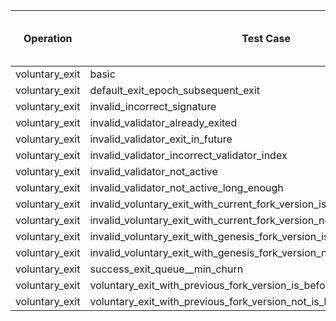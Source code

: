 | Operation | Test Case | Read Pre-State SSZ | Deserialize Pre-State SSZ | Read Operation Input | Process | Merkleize | Commit | Total Cycles | Execution Time |
|-----------|-----------|--------------------|---------------------------|----------------------|---------|-----------|--------|--------------|----------------|
voluntary_exit | basic | 264367 | 18696661 | 11328 | 2069183 | 902102373 | 1012 | 923149062 | 20.489605291s |
voluntary_exit | default_exit_epoch_subsequent_exit | 264367 | 18696661 | 11328 | 2069183 | 902102373 | 1012 | 923149062 | 20.147377417s |
voluntary_exit | invalid_incorrect_signature | 264367 | 18696661 | 11328 | 2069183 | 902102373 | 1012 | 923149062 | 20.077684792s |
voluntary_exit | invalid_validator_already_exited | 264367 | 18696661 | 11328 | 2069183 | 902102373 | 1012 | 923149062 | 19.917552917s |
voluntary_exit | invalid_validator_exit_in_future | 264367 | 18696661 | 11328 | 2069183 | 902102373 | 1012 | 923149062 | 20.463996375s |
voluntary_exit | invalid_validator_incorrect_validator_index | 264367 | 18696661 | 11328 | 2069183 | 902102373 | 1012 | 923149062 | 19.948661625s |
voluntary_exit | invalid_validator_not_active | 264367 | 18696661 | 11328 | 2069183 | 902102373 | 1012 | 923149062 | 19.943563667s |
voluntary_exit | invalid_validator_not_active_long_enough | 264367 | 18696661 | 11328 | 2069183 | 902102373 | 1012 | 923149062 | 20.299958667s |
voluntary_exit | invalid_voluntary_exit_with_current_fork_version_is_before_fork_epoch | 264367 | 18696661 | 11328 | 2069183 | 902102373 | 1012 | 923149062 | 20.065889667s |
voluntary_exit | invalid_voluntary_exit_with_current_fork_version_not_is_before_fork_epoch | 264367 | 18696661 | 11328 | 2069183 | 902102373 | 1012 | 923149062 | 20.669697709s |
voluntary_exit | invalid_voluntary_exit_with_genesis_fork_version_is_before_fork_epoch | 264367 | 18696661 | 11328 | 2069183 | 902102373 | 1012 | 923149062 | 20.476021s |
voluntary_exit | invalid_voluntary_exit_with_genesis_fork_version_not_is_before_fork_epoch | 264367 | 18696661 | 11328 | 2069183 | 902102373 | 1012 | 923149062 | 20.259410875s |
voluntary_exit | success_exit_queue__min_churn | 264367 | 18696661 | 11328 | 2069183 | 902102373 | 1012 | 923149062 | 20.590021167s |
voluntary_exit | voluntary_exit_with_previous_fork_version_is_before_fork_epoch | 264367 | 18696661 | 11328 | 2069183 | 902102373 | 1012 | 923149062 | 20.114296209s |
voluntary_exit | voluntary_exit_with_previous_fork_version_not_is_before_fork_epoch | 264367 | 18696661 | 11328 | 2069183 | 902102373 | 1012 | 923149062 | 20.487362333s |
